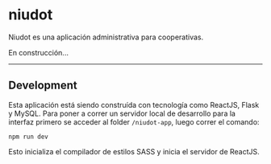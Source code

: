 # niudot

Niudot es una aplicación administrativa para cooperativas. 

En construcción...

---

## Development

Esta aplicación está siendo construída con tecnología como ReactJS, Flask y MySQL. Para poner a correr un servidor local de desarrollo para la interfaz primero se acceder al folder `/niudot-app`, luego correr el comando:

```
npm run dev
```
Esto inicializa el compilador de estilos SASS y inicia el servidor de ReactJS.